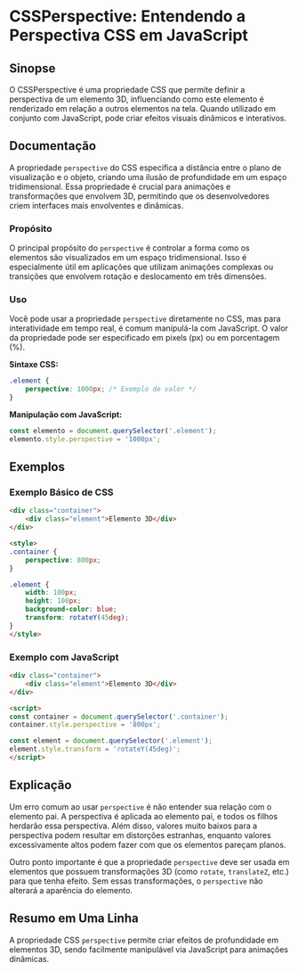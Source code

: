 <!--
Meta Description: # CSSPerspective: Entendendo a Perspectiva CSS em JavaScript ## Sinopse O CSSPerspective é uma propriedade CSS que permite definir a perspectiva de um...
Meta Keywords: perspective, que, elemento, css, element
-->

# CSSPerspective: Entendendo a Perspectiva CSS em JavaScript

## Sinopse
O CSSPerspective é uma propriedade CSS que permite definir a perspectiva de um elemento 3D, influenciando como este elemento é renderizado em relação a outros elementos na tela. Quando utilizado em conjunto com JavaScript, pode criar efeitos visuais dinâmicos e interativos.

## Documentação
A propriedade `perspective` do CSS especifica a distância entre o plano de visualização e o objeto, criando uma ilusão de profundidade em um espaço tridimensional. Essa propriedade é crucial para animações e transformações que envolvem 3D, permitindo que os desenvolvedores criem interfaces mais envolventes e dinâmicas.

### Propósito
O principal propósito do `perspective` é controlar a forma como os elementos são visualizados em um espaço tridimensional. Isso é especialmente útil em aplicações que utilizam animações complexas ou transições que envolvem rotação e deslocamento em três dimensões.

### Uso
Você pode usar a propriedade `perspective` diretamente no CSS, mas para interatividade em tempo real, é comum manipulá-la com JavaScript. O valor da propriedade pode ser especificado em pixels (px) ou em porcentagem (%).

**Sintaxe CSS:**
```css
.element {
    perspective: 1000px; /* Exemplo de valor */
}
```

**Manipulação com JavaScript:**
```javascript
const elemento = document.querySelector('.element');
elemento.style.perspective = '1000px';
```

## Exemplos
### Exemplo Básico de CSS
```html
<div class="container">
    <div class="element">Elemento 3D</div>
</div>

<style>
.container {
    perspective: 800px;
}

.element {
    width: 100px;
    height: 100px;
    background-color: blue;
    transform: rotateY(45deg);
}
</style>
```

### Exemplo com JavaScript
```html
<div class="container">
    <div class="element">Elemento 3D</div>
</div>

<script>
const container = document.querySelector('.container');
container.style.perspective = '800px';

const element = document.querySelector('.element');
element.style.transform = 'rotateY(45deg)';
</script>
```

## Explicação
Um erro comum ao usar `perspective` é não entender sua relação com o elemento pai. A perspectiva é aplicada ao elemento pai, e todos os filhos herdarão essa perspectiva. Além disso, valores muito baixos para a perspectiva podem resultar em distorções estranhas, enquanto valores excessivamente altos podem fazer com que os elementos pareçam planos.

Outro ponto importante é que a propriedade `perspective` deve ser usada em elementos que possuem transformações 3D (como `rotate`, `translateZ`, etc.) para que tenha efeito. Sem essas transformações, o `perspective` não alterará a aparência do elemento.

## Resumo em Uma Linha
A propriedade CSS `perspective` permite criar efeitos de profundidade em elementos 3D, sendo facilmente manipulável via JavaScript para animações dinâmicas.